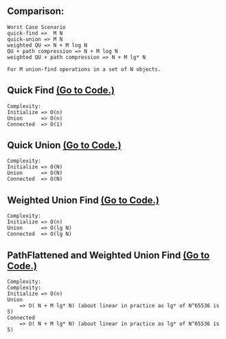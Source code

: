 ## Comparison: 
```
Worst Case Scenario
quick-find =>  M N
quick-union => M N
weighted QU => N + M log N
QU + path compression => N + M log N
weighted QU + path compression => N + M lg* N

For M union-find operations in a set of N objects.
```


## Quick Find [(Go to Code.)](algorithms/union-find/quickfind.py)

```
Complexity:
Initialize => O(n)
Union      => O(n)
Connected  => O(1)
```

## Quick Union [(Go to Code.)](algorithms/union-find/quickunion.py)

```
Complexity:
Initialize => O(N)
Union      => O(N)
Connected  => O(N)
```

## Weighted Union Find [(Go to Code.)](algorithms/union-find/weightedunionfind.py)

```
Complexity:
Initialize => O(n)
Union      => O(lg N)
Connected  => O(lg N)
```

## PathFlattened and Weighted Union Find [(Go to Code.)](algorithms/union-find/pathflattenedunionfind.py)

```
Complexity:
Complexity:
Initialize => O(n)
Union      
    => O( N + M lg* N) (about linear in practice as lg* of N^65536 is 5)
Connected  
    => O( N + M lg* N) (about linear in practice as lg* of N^65536 is 5)
```

